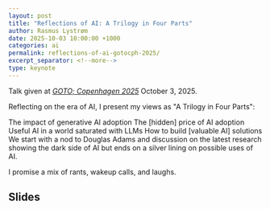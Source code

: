 ```yaml
---
layout: post
title: "Reflections of AI: A Trilogy in Four Parts"
author: Rasmus Lystrøm
date: 2025-10-03 10:00:00 +1000
categories: ai
permalink: reflections-of-ai-gotocph-2025/
excerpt_separator: <!--more-->
type: keynote
---
```


Talk given at [*GOTO; Copenhagen 2025*](https://gotocph.com/2025/sessions/3743/reflections-of-ai-a-trilogy-in-four-parts) October 3, 2025.

Reflecting on the era of AI, I present my views as "A Trilogy in Four Parts":

The impact of generative AI adoption
The [hidden] price of AI adoption
Useful AI in a world saturated with LLMs
How to build [valuable AI] solutions
We start with a nod to Douglas Adams and discussion on the latest research showing the dark side of AI but ends on a silver lining on possible uses of AI.

I promise a mix of rants, wakeup calls, and laughs.

<!--more-->

## Slides

<script defer class="speakerdeck-embed" data-id="ce7164f8538d420696054118d6a49a34" data-ratio="1.7777777777777777" src="//speakerdeck.com/assets/embed.js"></script>
